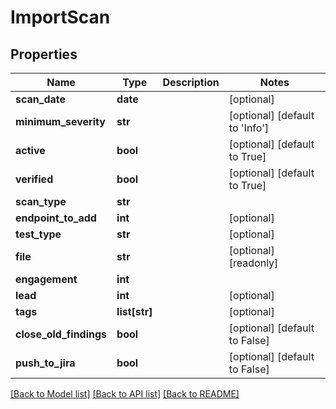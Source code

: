 # ImportScan

## Properties
Name | Type | Description | Notes
------------ | ------------- | ------------- | -------------
**scan_date** | **date** |  | [optional] 
**minimum_severity** | **str** |  | [optional] [default to 'Info']
**active** | **bool** |  | [optional] [default to True]
**verified** | **bool** |  | [optional] [default to True]
**scan_type** | **str** |  | 
**endpoint_to_add** | **int** |  | [optional] 
**test_type** | **str** |  | [optional] 
**file** | **str** |  | [optional] [readonly] 
**engagement** | **int** |  | 
**lead** | **int** |  | [optional] 
**tags** | **list[str]** |  | [optional] 
**close_old_findings** | **bool** |  | [optional] [default to False]
**push_to_jira** | **bool** |  | [optional] [default to False]

[[Back to Model list]](../README.md#documentation-for-models) [[Back to API list]](../README.md#documentation-for-api-endpoints) [[Back to README]](../README.md)


